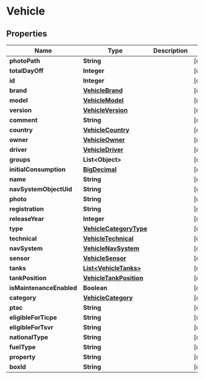 # Vehicle

## Properties
Name | Type | Description | Notes
------------ | ------------- | ------------- | -------------
**photoPath** | **String** |  |  [optional]
**totalDayOff** | **Integer** |  |  [optional]
**id** | **Integer** |  |  [optional]
**brand** | [**VehicleBrand**](VehicleBrand.md) |  |  [optional]
**model** | [**VehicleModel**](VehicleModel.md) |  |  [optional]
**version** | [**VehicleVersion**](VehicleVersion.md) |  |  [optional]
**comment** | **String** |  |  [optional]
**country** | [**VehicleCountry**](VehicleCountry.md) |  |  [optional]
**owner** | [**VehicleOwner**](VehicleOwner.md) |  |  [optional]
**driver** | [**VehicleDriver**](VehicleDriver.md) |  |  [optional]
**groups** | **List&lt;Object&gt;** |  |  [optional]
**initialConsumption** | [**BigDecimal**](BigDecimal.md) |  |  [optional]
**name** | **String** |  |  [optional]
**navSystemObjectUid** | **String** |  |  [optional]
**photo** | **String** |  |  [optional]
**registration** | **String** |  |  [optional]
**releaseYear** | **Integer** |  |  [optional]
**type** | [**VehicleCategoryType**](VehicleCategoryType.md) |  |  [optional]
**technical** | [**VehicleTechnical**](VehicleTechnical.md) |  |  [optional]
**navSystem** | [**VehicleNavSystem**](VehicleNavSystem.md) |  |  [optional]
**sensor** | [**VehicleSensor**](VehicleSensor.md) |  |  [optional]
**tanks** | [**List&lt;VehicleTanks&gt;**](VehicleTanks.md) |  |  [optional]
**tankPosition** | [**VehicleTankPosition**](VehicleTankPosition.md) |  |  [optional]
**isMaintenanceEnabled** | **Boolean** |  |  [optional]
**category** | [**VehicleCategory**](VehicleCategory.md) |  |  [optional]
**ptac** | **String** |  |  [optional]
**eligibleForTicpe** | **String** |  |  [optional]
**eligibleForTsvr** | **String** |  |  [optional]
**nationalType** | **String** |  |  [optional]
**fuelType** | **String** |  |  [optional]
**property** | **String** |  |  [optional]
**boxId** | **String** |  |  [optional]
